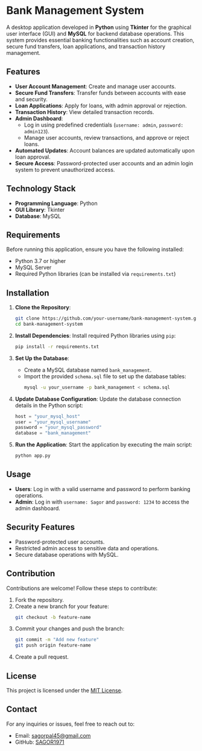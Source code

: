 
# Bank Management System

A desktop application developed in **Python** using **Tkinter** for the graphical user interface (GUI) and **MySQL** for backend database operations. This system provides essential banking functionalities such as account creation, secure fund transfers, loan applications, and transaction history management.

## Features

- **User Account Management**: Create and manage user accounts.
- **Secure Fund Transfers**: Transfer funds between accounts with ease and security.
- **Loan Applications**: Apply for loans, with admin approval or rejection.
- **Transaction History**: View detailed transaction records.
- **Admin Dashboard**:
  - Log in using predefined credentials (`username: admin`, `password: admin123`).
  - Manage user accounts, review transactions, and approve or reject loans.
- **Automated Updates**: Account balances are updated automatically upon loan approval.
- **Secure Access**: Password-protected user accounts and an admin login system to prevent unauthorized access.

## Technology Stack

- **Programming Language**: Python
- **GUI Library**: Tkinter
- **Database**: MySQL

## Requirements

Before running this application, ensure you have the following installed:

- Python 3.7 or higher
- MySQL Server
- Required Python libraries (can be installed via `requirements.txt`)

## Installation

1. **Clone the Repository**:
   ```bash
   git clone https://github.com/your-username/bank-management-system.git
   cd bank-management-system
   ```

2. **Install Dependencies**:
   Install required Python libraries using `pip`:
   ```bash
   pip install -r requirements.txt
   ```

3. **Set Up the Database**:
   - Create a MySQL database named `bank_management`.
   - Import the provided `schema.sql` file to set up the database tables:
     ```bash
     mysql -u your_username -p bank_management < schema.sql
     ```

4. **Update Database Configuration**:
   Update the database connection details in the Python script:
   ```python
   host = "your_mysql_host"
   user = "your_mysql_username"
   password = "your_mysql_password"
   database = "bank_management"
   ```

5. **Run the Application**:
   Start the application by executing the main script:
   ```bash
   python app.py
   ```

## Usage

- **Users**: Log in with a valid username and password to perform banking operations.
- **Admin**: Log in with `username: Sagor` and `password: 1234` to access the admin dashboard.



## Security Features

- Password-protected user accounts.
- Restricted admin access to sensitive data and operations.
- Secure database operations with MySQL.

## Contribution

Contributions are welcome! Follow these steps to contribute:

1. Fork the repository.
2. Create a new branch for your feature:
   ```bash
   git checkout -b feature-name
   ```
3. Commit your changes and push the branch:
   ```bash
   git commit -m "Add new feature"
   git push origin feature-name
   ```
4. Create a pull request.

## License

This project is licensed under the [MIT License](LICENSE).

## Contact

For any inquiries or issues, feel free to reach out to:
- Email: sagorpal45@gmail.com
- GitHub: [SAGOR1971](https://github.com/SAGOR1971)
